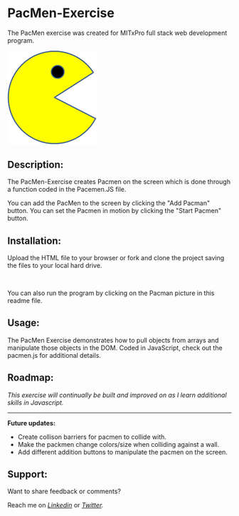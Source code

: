 # PacMen-Exercise
The PacMen exercise was created for MITxPro full stack web development program. </br>

<a href= "https://foreverphoenix21.github.io/PacMen-Exercise/">
<img src= "./images/PacMan1.png" alt = "Pacman Pic" width= "200" />
</a>

## Description:

<p> The PacMen-Exercise creates Pacmen on the screen which is done through a function coded in the Pacemen.JS file.</p>

  <p>You can add the PacMen to the screen by clicking the "Add Pacman" button. You can set the Pacmen in motion by clicking the "Start Pacmen" button. </p>

## Installation:
<p> Upload the HTML file to your browser or fork and clone the project saving the files to your local hard drive.
</p> </br>  <p> You can also run the program by clicking on the Pacman picture in this readme file. </p>

## Usage:

<p> The PacMen Exercise demonstrates how to pull objects from arrays and manipulate those objects in the DOM. Coded in JavaScript, check out the pacmen.js for additional details.</p> 

## Roadmap:

*<p> This exercise will continually be built and improved on as I learn additional skills in Javascript. </p>*

***

**<p> Future updates: </p>**
- Create collison barriers for pacmen to collide with. 
- Make the packmen change colors/size when colliding against a wall.
- Add different addition buttons to manipulate the pacmen on the screen. 

## Support:

<p> Want to share feedback or comments?</p>

<p> 
  
  Reach me on *[Linkedin](https://www.linkedin.com/in/derek-diaz/)* or *[Twitter](https://twitter.com/home).*
  
</p>
